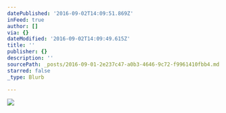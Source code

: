 ```yaml
---
datePublished: '2016-09-02T14:09:51.869Z'
inFeed: true
author: []
via: {}
dateModified: '2016-09-02T14:09:49.615Z'
title: ''
publisher: {}
description: ''
sourcePath: _posts/2016-09-01-2e237c47-a0b3-4646-9c72-f9961410fbb4.md
starred: false
_type: Blurb

---
```

![](https://the-grid-user-content.s3-us-west-2.amazonaws.com/1d790573-cf6e-4e52-8043-e7b91c1a91c3.jpg)